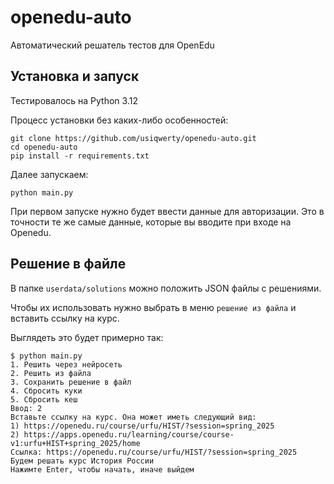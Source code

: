 # openedu-auto
Автоматический решатель тестов для OpenEdu

## Установка и запуск
Тестировалось на Python 3.12

Процесс установки без каких-либо особенностей:
```shell
git clone https://github.com/usiqwerty/openedu-auto.git
cd openedu-auto
pip install -r requirements.txt
```

Далее запускаем:
```shell
python main.py
```

При первом запуске нужно будет ввести данные для авторизации.
Это в точности те же самые данные, которые вы вводите при входе на Openedu.


## Решение в файле
В папке `userdata/solutions` можно положить JSON файлы с решениями.

Чтобы их использовать нужно выбрать в меню `решение из файла`
и вставить ссылку на курс.

Выглядеть это будет примерно так:
```
$ python main.py
1. Решить через нейросеть
2. Решить из файла
3. Сохранить решение в файл
4. Сбросить куки
5. Сбросить кеш
Ввод: 2
Вставьте ссылку на курс. Она может иметь следующий вид:
1) https://openedu.ru/course/urfu/HIST/?session=spring_2025
2) https://apps.openedu.ru/learning/course/course-v1:urfu+HIST+spring_2025/home
Ссылка: https://openedu.ru/course/urfu/HIST/?session=spring_2025
Будем решать курс История России
Нажимте Enter, чтобы начать, иначе выйдем 
```